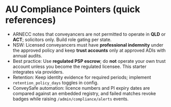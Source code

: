# AU Compliance Pointers (quick references)
- ARNECC notes that conveyancers are not permitted to operate in **QLD** or **ACT**; solicitors only. Build role gating per state.
- NSW: Licensed conveyancers must have **professional indemnity** under the approved policy and keep **trust accounts** only at approved ADIs with annual audits.
- Best practice: Use **regulated PSP escrow**; do **not** operate your own trust account unless you become the regulated licensee. This starter integrates via providers.
- Retention: Keep identity evidence for required periods; implement `retention_policy_days` toggles in config.
- ConveySafe automation: licence numbers and PI expiry dates are compared against an embedded registry, and failed matches revoke badges while raising `/admin/compliance/alerts` events.
